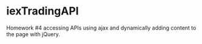 # iexTradingAPI
Homework #4 accessing APIs using ajax and dynamically adding content to the page with jQuery. 
